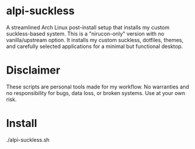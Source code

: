 # alpi-suckless

A streamlined Arch Linux post-install setup that installs my custom suckless-based system.
This is a "nirucon-only" version with no vanilla/upstream option. It installs my custom suckless, dotfiles, themes, and carefully selected applications for a minimal but functional desktop.

# Disclaimer
These scripts are personal tools made for my workflow. No warranties and no responsibility for bugs, data loss, or broken systems. Use at your own risk.

# Install

./alpi-suckless.sh

